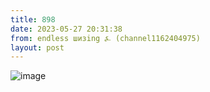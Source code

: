 ```yaml
---
title: 898
date: 2023-05-27 20:31:38
from: endless шизing ⍼ (channel1162404975)
layout: post
---
```


![image](photos/photo_53@27-05-2023_20-31-38.jpg)


